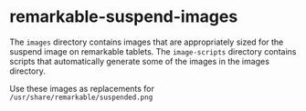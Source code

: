 # remarkable-suspend-images

The `images` directory contains images that are appropriately sized for the suspend image on remarkable tablets. The `image-scripts` directory contains scripts that automatically generate some of the images in the images directory. 

Use these images as replacements for `/usr/share/remarkable/suspended.png`
